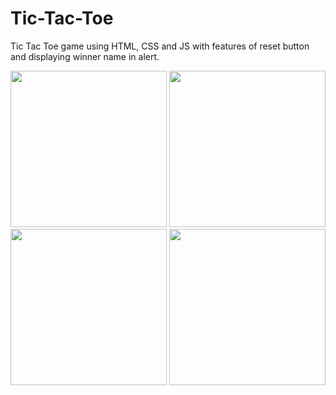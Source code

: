 # Tic-Tac-Toe
Tic Tac Toe game using HTML, CSS and JS with features of reset button and displaying winner name in alert.

<img src="https://user-images.githubusercontent.com/85827044/121817393-dbd4fd80-cc9e-11eb-96f6-b91217533cd6.png" width="250px" height="250px">
<img src="https://user-images.githubusercontent.com/85827044/121817388-d8da0d00-cc9e-11eb-83af-45a89609bfac.png" width="250px" height="250px">
<img src="https://user-images.githubusercontent.com/85827044/121817391-daa3d080-cc9e-11eb-9b95-10f8ebc82623.png" width="250px" height="250px">
<img src="https://user-images.githubusercontent.com/85827044/121817392-db3c6700-cc9e-11eb-8aed-d59d834e973b.png" width="250px" height="250px">
<!-- 
![Screenshot (169)](https://user-images.githubusercontent.com/85827044/121817393-dbd4fd80-cc9e-11eb-96f6-b91217533cd6.png)
![Screenshot (170)](https://user-images.githubusercontent.com/85827044/121817388-d8da0d00-cc9e-11eb-83af-45a89609bfac.png)
![Screenshot (171)](https://user-images.githubusercontent.com/85827044/121817391-daa3d080-cc9e-11eb-9b95-10f8ebc82623.png)
![Screenshot (172)](https://user-images.githubusercontent.com/85827044/121817392-db3c6700-cc9e-11eb-8aed-d59d834e973b.png)
 -->

